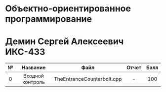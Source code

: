 # Объектно-ориентированное программирование
# Демин Сергей Алексеевич ИКС-433

|№|Название|Файл|Отчет|Балл|
|:-:|:-:|:-:|:-:|:-:|
|0|Входной контроль|TheEntranceCounterbolt.cpp|-|100|
